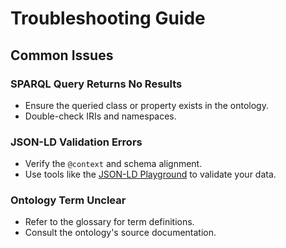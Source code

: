 # Troubleshooting Guide

## Common Issues
### SPARQL Query Returns No Results
- Ensure the queried class or property exists in the ontology.
- Double-check IRIs and namespaces.

### JSON-LD Validation Errors
- Verify the `@context` and schema alignment.
- Use tools like the [JSON-LD Playground](https://json-ld.org/playground/) to validate your data.

### Ontology Term Unclear
- Refer to the glossary for term definitions.
- Consult the ontology's source documentation.

